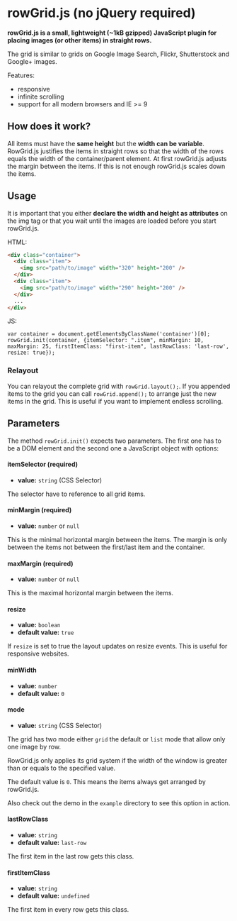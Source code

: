 # rowGrid.js (no jQuery required)

**rowGrid.js is a small, lightweight (~1kB gzipped) JavaScript plugin for placing images (or other items) in straight rows.**

The grid is similar to grids on Google Image Search, Flickr, Shutterstock and Google+ images.

Features:

 * responsive
 * infinite scrolling
 * support for all modern browsers and IE >= 9


## How does it work?
All items must have the **same height** but the **width can be variable**. RowGrid.js justifies the items in straight rows so that the width of the rows equals the width of the container/parent element.
At first rowGrid.js adjusts the margin between the items. If this is not enough rowGrid.js scales down the items.


## Usage
It is important that you either **declare the width and height as attributes** on the img tag or that you wait until the images are loaded before you start rowGrid.js.

HTML:
```HTML
<div class="container">
  <div class="item">
    <img src="path/to/image" width="320" height="200" />
  </div>
  <div class="item">
    <img src="path/to/image" width="290" height="200" />
  </div>
  ...
</div>
```
JS:
```JS
var container = document.getElementsByClassName('container')[0];
rowGrid.init(container, {itemSelector: ".item", minMargin: 10, maxMargin: 25, firstItemClass: "first-item", lastRowClass: 'last-row', resize: true});
```

### Relayout
You can relayout the complete grid with `rowGrid.layout();`. If you appended items to the grid you can call `rowGrid.append();` to arrange just the new items in the grid. This is useful if you want to implement endless scrolling.


## Parameters

The method `rowGrid.init()` expects two parameters. The first one has to be a DOM element and the second one a JavaScript object with options:

#### itemSelector (required)
* **value:** ```string``` (CSS Selector)

The selector have to reference to all grid items.
#### minMargin (required)
* **value:** ```number``` or ```null```

This is the minimal horizontal margin between the items. The margin is only between the items not between the first/last item and the container.
#### maxMargin (required)
* **value:** ```number``` or ```null```

This is the maximal horizontal margin between the items.
#### resize
* **value:** ```boolean```
* **default value:** ```true```

If ```resize``` is set to true the layout updates on resize events. This is useful for responsive websites.

#### minWidth
* **value:** ```number```
* **default value:** ```0```

#### mode
* **value:** ```string``` (CSS Selector)

The grid has two mode either ```grid``` the default or ```list``` mode that allow only one image by row. 

RowGrid.js only applies its grid system if the width of the window is greater than or equals to the specified value.

The default value is `0`. This means the items always get arranged by rowGrid.js.

Also check out the demo in the `example` directory to see this option in action.

#### lastRowClass
* **value:** ```string```
* **default value:** ```last-row```

The first item in the last row gets this class.

#### firstItemClass
* **value:** ```string```
* **default value:** ```undefined```

The first item in every row gets this class.
